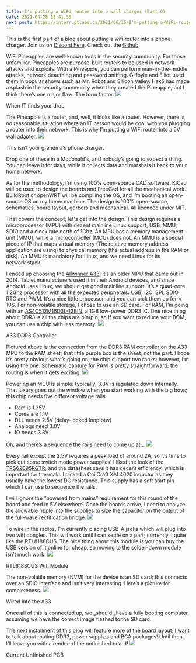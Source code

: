 ```yaml
---
title: I'm putting a WiFi router into a wall charger (Part 0)
date: 2021-04-28 18:41:33
next_post: https://interruptlabs.ca/2021/06/15/I'm-putting-a-WiFi-router-into-a-wall-charger-Part-1/
---
```


This is the first part of a blog about putting a wifi router into a phone charger. Join us on [Discord here](https://discord.gg/EtZT7mjNuM). Check out the [Github](https://github.com/Machine-Hum/wifiwart).

WiFi Pineapples are well-known tools in the security community. For those unfamiliar, Pineapples are purpose-built routers to be used in network attacks and exploits. With a Pineapple, you can perform man-in-the-middle attacks, network deauthing and password sniffing. Gilfoyle and Elliot used them in popular shows such as Mr. Robot and Silicon Valley. Hak5 had made a splash in the security community when they created the Pineapple, but I think there’s one major flaw: The form factor.
![](https://cdn-images-1.medium.com/max/1024/1*qCt5mywjpZ9qsblO9COfAg.png)<figcaption>When IT finds your drop</figcaption>

The Pineapple is a router, and, well, it looks like a router. However, there is no reasonable situation where an IT person would be cool with you plugging a router into their network. This is why I’m putting a WiFi router into a 5V wall adapter.
![](https://cdn-images-1.medium.com/max/360/0*jUoQD3Udknc9b5Lx.jpg)<figcaption>This isn’t your grandma’s phone charger.</figcaption>

Drop one of these in a Mcdonald's, and nobody’s going to expect a thing. You can leave it for days, while it collects data and marshals it back to your home network.

As for the methodology, I’m using 100% open-source CAD software. KiCad will be used to design the boards and FreeCad for all the mechanical work. BuildRoot or openWRT will be compiling the OS, and I’m booting an open-source OS on my home machine. The design is 100% open-source, schematics, board layout, gerbers and mechanical. All licenced under MIT.

That covers the concept; let's get into the design. This design requires a microprocessor (MPU) with decent mainline Linux support, USB, MMU, SDIO and a clock rate north of 1Ghz. An MPU has a memory management unit (MMU), while a microcontroller (MCU) does not. An MMU is a special piece of IP that maps virtual memory (The relative memory address application are using) to physical memory (the actual address in the RAM or disk). An MMU is mandatory for Linux, and we need Linux for its network stack.

I ended up choosing the [Allwinner A33](http://dl.linux-sunxi.org/A33/A33_Datasheet_release1.0.pdf); it’s an older MPU that came out in 2014\. Tablet manufacturers used it in their Android devices, and since Android uses Linux, we should get good mainline support. It’s a quad-core 1.2Ghz processor with all the expected peripherals: USB, I2C, SPI, SDIO, RTC and PWM. It’s a nice little processor, and you can pick them up for &lt; 10$. For non-volatile storage, I chose to use an SD card. For RAM, I’m going with an [AS4C512M16D3L-12BIN](https://www.digikey.ca/en/products/detail/alliance-memory-inc/AS4C512M16D3L-12BIN/5298018), a 1GB low-power DDR3 IC. One nice thing about DDR3 is all the chips are pin/pin, so if you want to reduce your BOM, you can use a chip with less memory.
![](https://cdn-images-1.medium.com/max/880/1*MOheNg8OwJlXztrkLQ0BVg.png)<figcaption>A33 DDR3 Controller</figcaption>

Pictured above is the connection from the DDR3 RAM controller on the A33 MPU to the RAM sheet; that little purple box is the sheet, not the part. I hope it’s pretty obvious what’s going on; the chip support two ranks; however, I’m using the one. Schematic capture for RAM is pretty straightforward; the routing is when it gets exciting.
![](https://cdn-images-1.medium.com/max/687/1*azmSTnmml7T1RAisa1f8Cw.png)

Powering an MCU is simple: typically, 3.3V is regulated down internally. That luxury goes out the window when you start working with the big boys; this chip needs five different voltage rails.

*   Ram is 1.35V
*   Cores are 1.1V
*   DLL needs 2.5V (delay-locked loop btw)
*   Analogs need 3.0V
*   IO needs 3.3V

Oh, and there’s a sequence the rails need to come up at…
![](https://cdn-images-1.medium.com/max/791/1*4yhmL3XwoOBbnbJczjez8w.png)

Every rail except the 2.5V requires a peak load of around 2A, so it’s time to pick out some switch mode power supplies! I liked the look of the [TPS62095RGTR](https://www.digikey.ca/en/products/detail/texas-instruments/TPS62095RGTR/4864096?s=N4IgTCBcDaICoAUDKA2MAGAnAVgEoHE5cQBdAXyA), and the datasheet says it has decent efficiency, which is important for thermals. I picked a CoilCraft XAL4020 inductor as they usually have the lowest DC resistance. This supply has a soft start pin which I can use to sequence the rails.

I will ignore the “powered from mains” requirement for this round of the board and feed in 5V elsewhere. Once the boards arrive, I need to analyze the allowable ripple into the supplies to size the capacitor on the output of the full-wave rectification bridge.
![](https://cdn-images-1.medium.com/max/1024/1*UlCEsWA3yrhYbNR9BjIWpQ.png)

To wire in the radios, I’m currently placing USB-A jacks which will plug into two wifi dongles. This will work until I can settle on a part; currently, I quite like the RTL8188CUS. The nice thing about this module is you can buy the USB version of it online for cheap, so moving to the solder-down module isn’t much work.
![](https://cdn-images-1.medium.com/max/1000/0*aecZO7mALwapizCg.jpg)<figcaption>RTL8188CUS Wifi Module</figcaption>

The non-volatile memory (NVM) for the device is an SD card; this connects over an SDIO interface and isn’t very interesting. Here’s a picture for completeness.
![](https://cdn-images-1.medium.com/max/807/1*NqowVLbQVRtGe_EX4Wecmg.png)<figcaption>Wired into the A33</figcaption>

Once all of this is connected up, we _should _have a fully booting computer, assuming we have the correct image flashed to the SD card.

The next installment of this blog will feature more of the board layout; I want to talk about routing DDR3, power supplies and BGA packages! Until then, I’ll leave you with a render of the unfinished board!
![](https://cdn-images-1.medium.com/max/1024/1*H4jzZ_CwTjGwbOibf98FfA.png)<figcaption>Current Unfinished PCB</figcaption>

